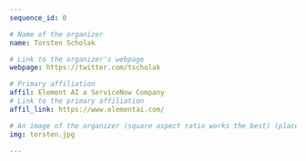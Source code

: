 ```yaml
---
sequence_id: 0

# Name of the organizer
name: Torsten Scholak

# Link to the organizer's webpage
webpage: https://twitter.com/tscholak

# Primary affiliation
affil: Element AI a ServiceNow Company
# Link to the primary affiliation
affil_link: https://www.elementai.com/

# An image of the organizer (square aspect ratio works the best) (place in the `assets/img/organizers` directory)
img: torsten.jpg

---
```

